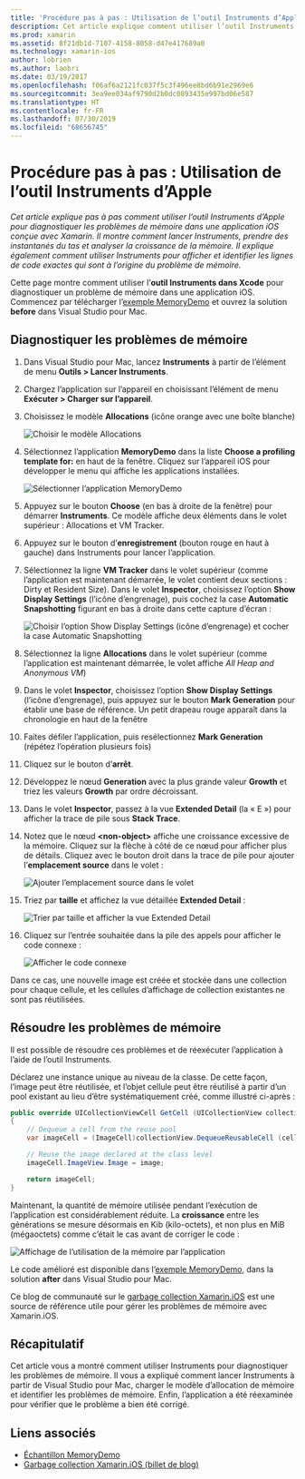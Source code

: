 ```yaml
---
title: 'Procédure pas à pas : Utilisation de l’outil Instruments d’Apple'
description: Cet article explique comment utiliser l’outil Instruments d’Apple pour diagnostiquer les problèmes de mémoire dans une application iOS conçue avec Xamarin. Il montre comment lancer Instruments, prendre des instantanés du tas, analyser la croissance de la mémoire et bien plus encore.
ms.prod: xamarin
ms.assetid: 8f21db1d-7107-4158-8058-d47e417689a0
ms.technology: xamarin-ios
author: lobrien
ms.author: laobri
ms.date: 03/19/2017
ms.openlocfilehash: f06af6a2121fc037f5c3f496ee8bd6b91e2969e6
ms.sourcegitcommit: 3ea9ee034af9790d2b0dc0893435e997bd06e587
ms.translationtype: HT
ms.contentlocale: fr-FR
ms.lasthandoff: 07/30/2019
ms.locfileid: "68656745"
---
```

# <a name="walkthrough---using-apples-instruments-tool"></a>Procédure pas à pas : Utilisation de l’outil Instruments d’Apple

_Cet article explique pas à pas comment utiliser l’outil Instruments d’Apple pour diagnostiquer les problèmes de mémoire dans une application iOS conçue avec Xamarin. Il montre comment lancer Instruments, prendre des instantanés du tas et analyser la croissance de la mémoire. Il explique également comment utiliser Instruments pour afficher et identifier les lignes de code exactes qui sont à l’origine du problème de mémoire._

Cette page montre comment utiliser l’**outil Instruments dans Xcode** pour diagnostiquer un problème de mémoire dans une application iOS.
Commencez par télécharger l’[exemple MemoryDemo](https://docs.microsoft.com/samples/xamarin/ios-samples/profiling-memorydemo) et ouvrez la solution **before** dans Visual Studio pour Mac.

## <a name="diagnosing-the-memory-issues"></a>Diagnostiquer les problèmes de mémoire

1. Dans Visual Studio pour Mac, lancez **Instruments** à partir de l’élément de menu **Outils > Lancer Instruments**.
2. Chargez l’application sur l’appareil en choisissant l’élément de menu **Exécuter > Charger sur l’appareil**.
3. Choisissez le modèle **Allocations** (icône orange avec une boîte blanche)

    ![](walkthrough-apples-instrument-images/00-allocations-tempate.png "Choisir le modèle Allocations")

4. Sélectionnez l’application **MemoryDemo** dans la liste **Choose a profiling template for:** en haut de la fenêtre. Cliquez sur l’appareil iOS pour développer le menu qui affiche les applications installées.

    ![](walkthrough-apples-instrument-images/01-mem-demo.png "Sélectionner l’application MemoryDemo")

5. Appuyez sur le bouton **Choose** (en bas à droite de la fenêtre) pour démarrer **Instruments**. Ce modèle affiche deux éléments dans le volet supérieur : Allocations et VM Tracker.

6. Appuyez sur le bouton d’**enregistrement** (bouton rouge en haut à gauche) dans Instruments pour lancer l’application.

7. Sélectionnez la ligne **VM Tracker** dans le volet supérieur (comme l’application est maintenant démarrée, le volet contient deux sections : Dirty et Resident Size). Dans le volet **Inspector**, choisissez l’option **Show Display Settings** (l’icône d’engrenage), puis cochez la case **Automatic Snapshotting** figurant en bas à droite dans cette capture d’écran :

    ![](walkthrough-apples-instrument-images/02-auto-snapshot.png "Choisir l’option Show Display Settings (icône d’engrenage) et cocher la case Automatic Snapshotting")

8. Sélectionnez la ligne **Allocations** dans le volet supérieur (comme l’application est maintenant démarrée, le volet affiche *All Heap and Anonymous VM*)
9. Dans le volet **Inspector**, choisissez l’option **Show Display Settings** (l’icône d’engrenage), puis appuyez sur le bouton **Mark Generation** pour établir une base de référence. Un petit drapeau rouge apparaît dans la chronologie en haut de la fenêtre
10. Faites défiler l’application, puis resélectionnez **Mark Generation** (répétez l’opération plusieurs fois)
11. Cliquez sur le bouton d’**arrêt**.
12. Développez le nœud **Generation** avec la plus grande valeur **Growth** et triez les valeurs **Growth** par ordre décroissant.
13. Dans le volet **Inspector**, passez à la vue **Extended Detail** (la « E ») pour afficher la trace de pile sous **Stack Trace**.

14. Notez que le nœud **&lt;non-object>** affiche une croissance excessive de la mémoire. Cliquez sur la flèche à côté de ce nœud pour afficher plus de détails. Cliquez avec le bouton droit dans la trace de pile pour ajouter l’**emplacement source** dans le volet :

    ![](walkthrough-apples-instrument-images/03-mem-growth.png "Ajouter l’emplacement source dans le volet")

15. Triez par **taille** et affichez la vue détaillée **Extended Detail** :

    ![](walkthrough-apples-instrument-images/04-extended-detail.png "Trier par taille et afficher la vue Extended Detail")

16. Cliquez sur l’entrée souhaitée dans la pile des appels pour afficher le code connexe :

    ![](walkthrough-apples-instrument-images/05-related-code.png "Afficher le code connexe")

Dans ce cas, une nouvelle image est créée et stockée dans une collection pour chaque cellule, et les cellules d’affichage de collection existantes ne sont pas réutilisées.

## <a name="resolving-the-memory-issues"></a>Résoudre les problèmes de mémoire

Il est possible de résoudre ces problèmes et de réexécuter l’application à l’aide de l’outil Instruments.

Déclarez une instance unique au niveau de la classe. De cette façon, l’image peut être réutilisée, et l’objet cellule peut être réutilisé à partir d’un pool existant au lieu d’être systématiquement créé, comme illustré ci-après :

```csharp
public override UICollectionViewCell GetCell (UICollectionView collectionView, NSIndexPath indexPath)
{
    // Dequeue a cell from the reuse pool
    var imageCell = (ImageCell)collectionView.DequeueReusableCell (cellId, indexPath);

    // Reuse the image declared at the class level
    imageCell.ImageView.Image = image;

    return imageCell;
}
```

Maintenant, la quantité de mémoire utilisée pendant l’exécution de l’application est considérablement réduite. La **croissance** entre les générations se mesure désormais en Kib (kilo-octets), et non plus en MiB (mégaoctets) comme c’était le cas avant de corriger le code :

![](walkthrough-apples-instrument-images/06-reduced-memory.png "Affichage de l’utilisation de la mémoire par l’application")

Le code amélioré est disponible dans l’[exemple MemoryDemo](https://docs.microsoft.com/samples/xamarin/ios-samples/profiling-memorydemo), dans la solution **after** dans Visual Studio pour Mac.

Ce blog de communauté sur le [garbage collection Xamarin.iOS](http://c-sharx.net/2015-04-27-xamarin-ios-the-garbage-collector-and-me/) est une source de référence utile pour gérer les problèmes de mémoire avec Xamarin.iOS.

## <a name="summary"></a>Récapitulatif

Cet article vous a montré comment utiliser Instruments pour diagnostiquer les problèmes de mémoire.
Il vous a expliqué comment lancer Instruments à partir de Visual Studio pour Mac, charger le modèle d’allocation de mémoire et identifier les problèmes de mémoire.
Enfin, l’application a été réexaminée pour vérifier que le problème a bien été corrigé.

## <a name="related-links"></a>Liens associés

- [Échantillon MemoryDemo](https://docs.microsoft.com/samples/xamarin/ios-samples/profiling-memorydemo)
- [Garbage collection Xamarin.iOS (billet de blog)](http://c-sharx.net/2015-04-27-xamarin-ios-the-garbage-collector-and-me/)
